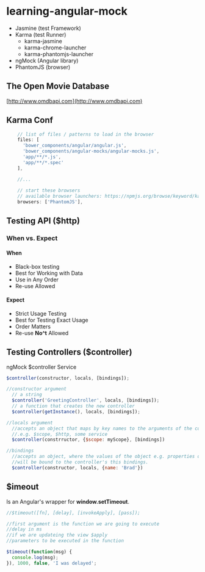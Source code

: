 # learning-angular-mock

* Jasmine (test Framework)
* Karma (test Runner)
    - karma-jasmine
    - karma-chrome-launcher
    - karma-phantomjs-launcher
* ngMock (Angular library)
* PhantomJS (browser)

## The Open Movie Database
[http://www.omdbapi.com](http://www.omdbapi.com)

## Karma Conf

```javascript
    // list of files / patterns to load in the browser
    files: [
      'bower_components/angular/angular.js',
      'bower_components/angular-mocks/angular-mocks.js',
      'app/**/*.js',
      'app/**/*.spec'
    ],

    //...
    
    // start these browsers
    // available browser launchers: https://npmjs.org/browse/keyword/karma-launcher
    browsers: ['PhantomJS'],
```

## Testing API ($http)

### When vs. Expect

#### When

* Black-box testing
* Best for Working with Data
* Use in Any Order
* Re-use Allowed

#### Expect

* Strict Usage Testing
* Best for Testing Exact Usage
* Order Matters
* Re-use **No^t** Allowed

## Testing Controllers ($controller)

ngMock $controller Service 

```javascript
$controller(constructor, locals, [bindings]);

//constructor argument
  // a string
  $controller('GreetingController', locals, [bindings]);
  // a function that creates the new controller
  $controller(getInstance(), locals, [bindings]);

//locals argument
  //accepts an object that maps by key names to the arguments of the controller constructor function
  //.e.g. $scope, $http, some service
  $controller(constrructor, {$scope: myScope}, [bindings])

//bindings
  //accepts an object, where the values of the object e.g. properties or functions, 
  //will be bound to the controller's this bindings.
  $controller(constructor, locals, {name: 'Brad'})
```

## $imeout

Is an Angular's wrapper for **window.setTimeout**.

```javascript
//$timeout([fn], [delay], [invokeApply], [pass]);

//first argument is the function we are going to execute
//delay in ms
//if we are updateing the view $apply
//parameters to be executed in the function

$timeout(function(msg) {
  console.log(msg);
}), 1000, false, 'I was delayed';
```